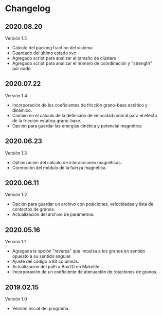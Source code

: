 # Changelog

## 2020.08.20
Versión 1.5

- Cálculo del packing fraction del sistema
- Guardado del último estado xvc
- Agregado script para analizar el tamaño de clústers
- Agregado script para analizar el número de coordinación y "strength" por nodo

## 2020.07.22
Versión 1.4

- Incorporación de los coeficientes de fricción grano-base estático y 
dinámico.
- Cambio en el cálculo de la definición de velocidad umbral para el efecto de
la fricción estática grano-base.
- Opción para guardar las energías cinética y potencial magnética

## 2020.06.23
Versión 1.3

- Optimización del cálculo de interacciones magnéticas.
- Corrección del módulo de la fuerza magnética.

## 2020.06.11
Versión 1.2

- Opción para guardar un archivo con posiciones, velocidades y lista de 
  contactos de granos.
- Actualización del archivo de parámetros.

## 2020.05.16 
Versión 1.1

- Agragada la opción "reversa" que impulsa a los granos en sentido opuesto
  a su sentido angular.
- Ajuste del código a 80 columnas.
- Actualización del path a Box2D en Makefile.
- Incorporación de un coeficiente de atenuación de rotaciones de granos.

## 2019.02.15
Versión 1.0

- Versión inicial del programa.
